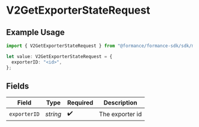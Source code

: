 # V2GetExporterStateRequest

## Example Usage

```typescript
import { V2GetExporterStateRequest } from "@formance/formance-sdk/sdk/models/operations";

let value: V2GetExporterStateRequest = {
  exporterID: "<id>",
};
```

## Fields

| Field              | Type               | Required           | Description        |
| ------------------ | ------------------ | ------------------ | ------------------ |
| `exporterID`       | *string*           | :heavy_check_mark: | The exporter id    |